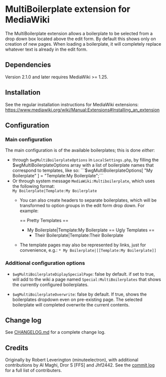 MultiBoilerplate extension for MediaWiki
========================================

The MultiBoilerplate extension allows a boilerplate to be selected from a drop
down box located above the edit form. By default this shows only on creation of
new pages. When loading a boilerplate, it will completely replace whatever text
is already in the edit form.

## Dependencies
Version 2.1.0 and later requires MediaWiki >= 1.25.

## Installation
See the regular installation instructions for MediaWiki extensions: 
  <https://www.mediawiki.org/wiki/Manual:Extensions#Installing_an_extension>

## Configuration

### Main configuration
The main configuration is of the available boilerplates; this is done *either*:
	
* through `$wgMultiBoilerplateOptions` in `LocalSettings.php`, by filling the
  $wgMultiBoilerplateOptions array with a list of boilerplate names that
  correspond to templates, like so:  
  ```$wgMultiBoilerplateOptions[ "My Boilerplate" ] = "Template:My Boilerplate";```
* Or through system message `MediaWiki:Multiboilerplate`, which uses the following
  format:  
  `My Boilerplate|Template:My Boilerplate`  
    * You can also create headers to separate boilerplates, which will be transformed
      to option groups in the edit form drop down. For example:
    
        == Pretty Templates ==
        * My Boilerplate|Template:My Boilerplate
        == Ugly Templates ==
            * Their Boilerplate|Template:Their Boilerplate
    * The template pages may also be represented by links, just for convenience, e.g.:
      `* My Boilerplate|[[Template:My Boilerplate]]`


### Additional configuration options

* `$wgMultiBoilerplateDiplaySpecialPage`: false by default. if set to true,
  will add to the wiki a page named `Special:MultiBoilerplates` that shows
  the currently configured boilerplates.

* `$wgMultiBoilerplateOverwrite`: false by default. If true, shows the
  boilerplates dropdown even on pre-existing page. The selected boilerplate 
  will completed overwrite the current contents.

## Change log
See [CHANGELOG.md](CHANGELOG.md) for a complete change log.

## Credits
Originally by Robert Leverington (minuteelectron), with additional contributions
by Al Maghi, Dror S \[FFS\] and Jhf2442.
See the [commit log](https://git.wikimedia.org/log/mediawiki%2Fextensions%2FMultiBoilerplate)
for a full list of contributers.



